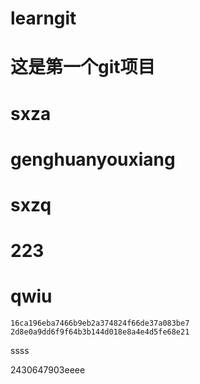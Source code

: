 # learngit

# 这是第一个git项目

# sxza

# genghuanyouxiang



# sxzq



# 223

# qwiu

```
16ca196eba7466b9eb2a374824f66de37a083be7
2d8e0a9dd6f9f64b3b144d018e8a4e4d5fe68e21
```
ssss

2430647903eeee